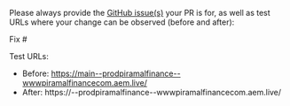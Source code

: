 Please always provide the [GitHub issue(s)](../issues) your PR is for, as well as test URLs where your change can be observed (before and after):

Fix #<gh-issue-id>

Test URLs:
- Before: https://main--prodpiramalfinance--wwwpiramalfinancecom.aem.live/
- After: https://<branch>--prodpiramalfinance--wwwpiramalfinancecom.aem.live/